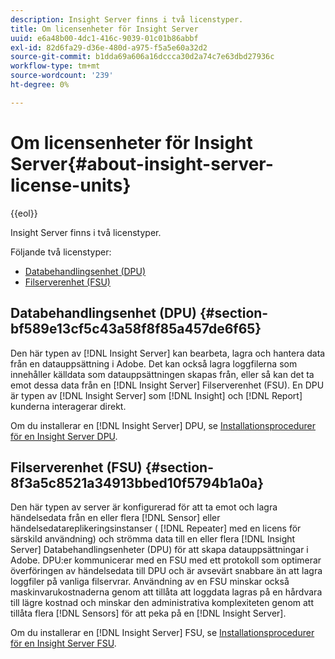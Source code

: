 ```yaml
---
description: Insight Server finns i två licenstyper.
title: Om licensenheter för Insight Server
uuid: e6a48b00-4dc1-416c-9039-01c01b86abbf
exl-id: 82d6fa29-d36e-480d-a975-f5a5e60a32d2
source-git-commit: b1dda69a606a16dccca30d2a74c7e63dbd27936c
workflow-type: tm+mt
source-wordcount: '239'
ht-degree: 0%

---
```


# Om licensenheter för Insight Server{#about-insight-server-license-units}

{{eol}}

Insight Server finns i två licenstyper.

Följande två licenstyper:

* [Databehandlingsenhet (DPU)](../../../home/c-inst-svr/c-install-ins-svr/c-abt-inst-svr-lic-units.md#section-bf589e13cf5c43a58f8f85a457de6f65)
* [Filserverenhet (FSU)](../../../home/c-inst-svr/c-install-ins-svr/c-abt-inst-svr-lic-units.md#section-8f3a5c8521a34913bbed10f5794b1a0a)

## Databehandlingsenhet (DPU) {#section-bf589e13cf5c43a58f8f85a457de6f65}

Den här typen av [!DNL Insight Server] kan bearbeta, lagra och hantera data från en datauppsättning i Adobe. Det kan också lagra loggfilerna som innehåller källdata som datauppsättningen skapas från, eller så kan det ta emot dessa data från en [!DNL Insight Server] Filserverenhet (FSU). En DPU är typen av [!DNL Insight Server] som [!DNL Insight] och [!DNL Report] kunderna interagerar direkt.

Om du installerar en [!DNL Insight Server] DPU, se [Installationsprocedurer för en Insight Server DPU](../../../home/c-inst-svr/c-install-ins-svr/t-install-proc-inst-svr-dpu/t-install-proc-inst-svr-dpu.md#task-ce1ac85294604467ab750b24176d25bc).

## Filserverenhet (FSU) {#section-8f3a5c8521a34913bbed10f5794b1a0a}

Den här typen av server är konfigurerad för att ta emot och lagra händelsedata från en eller flera [!DNL Sensor] eller händelsedatareplikeringsinstanser ( [!DNL Repeater] med en licens för särskild användning) och strömma data till en eller flera [!DNL Insight Server] Databehandlingsenheter (DPU) för att skapa datauppsättningar i Adobe. DPU:er kommunicerar med en FSU med ett protokoll som optimerar överföringen av händelsedata till DPU och är avsevärt snabbare än att lagra loggfiler på vanliga filservrar. Användning av en FSU minskar också maskinvarukostnaderna genom att tillåta att loggdata lagras på en hårdvara till lägre kostnad och minskar den administrativa komplexiteten genom att tillåta flera [!DNL Sensors] för att peka på en [!DNL Insight Server].

Om du installerar en [!DNL Insight Server] FSU, se [Installationsprocedurer för en Insight Server FSU](../../../home/c-inst-svr/c-install-ins-svr/t-inst-proc-fsu.md#task-e4a4a791b6694119ba45b36f3e573016).
